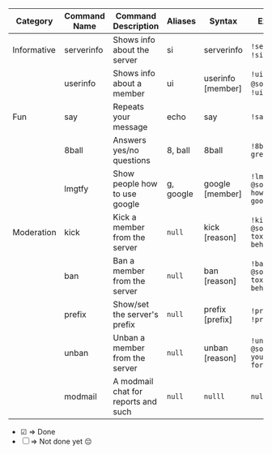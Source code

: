 | Category    | Command Name | Command Description                 | Aliases   | Syntax                  | Example                              | Is done |
| ----------- | ------------ | ----------------------------------- | --------- | ----------------------- | ------------------------------------ | ------- |
| Informative | serverinfo   | Shows info about the server         | si        | serverinfo              | `!serverinfo`, `!si`                 | ✖️      |
|             | userinfo     | Shows info about a member           | ui        | userinfo [member]       | `!ui @someone`, `!ui`                | ✖️      |
| Fun         | say          | Repeats your message                | echo      | say <message>           | `!say hello`                         | ✔️      |
|             | 8ball        | Answers yes/no questions            | 8, ball   | 8ball <question>        | `!8ball am I great?`                 | ✖️      |
|             | lmgtfy       | Show people how to use google       | g, google | google [member] <query> | `!lmgtfy @someone how to use google` | ✔️      |
| Moderation  | kick         | Kick a member from the server       | `null`    | kick <member> [reason]  | `!kick @someone toxic behavior`      | ✖️      |
|             | ban          | Ban a member from the server        | `null`    | ban <member> [reason]   | `!ban @someone toxic behavior`       | ✖️      |
|             | prefix       | Show/set the server's prefix        | `null`    | prefix [prefix]         | `!prefix`, `!prefix $`               | ✖️      |
|             | unban        | Unban a member from the server      | `null`    | unban <member> [reason] | `!unban @someone you're forgiven`    | ✖️      |
|             | modmail      | A modmail chat for reports and such | `null`    | `nulll`                 | `null`                               | ✖️      |

- &#9745; => Done
- &#9744; => Not done yet :pensive:
